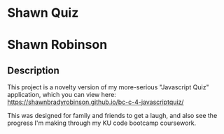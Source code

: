 # Shawn Quiz 
# Shawn Robinson 

## Description 

This project is a novelty version of my more-serious "Javascript Quiz" application, which you can view here: https://shawnbradyrobinson.github.io/bc-c-4-javascriptquiz/

This was designed for family and friends to get a laugh, and also see the progress I'm making through my KU code bootcamp coursework. 